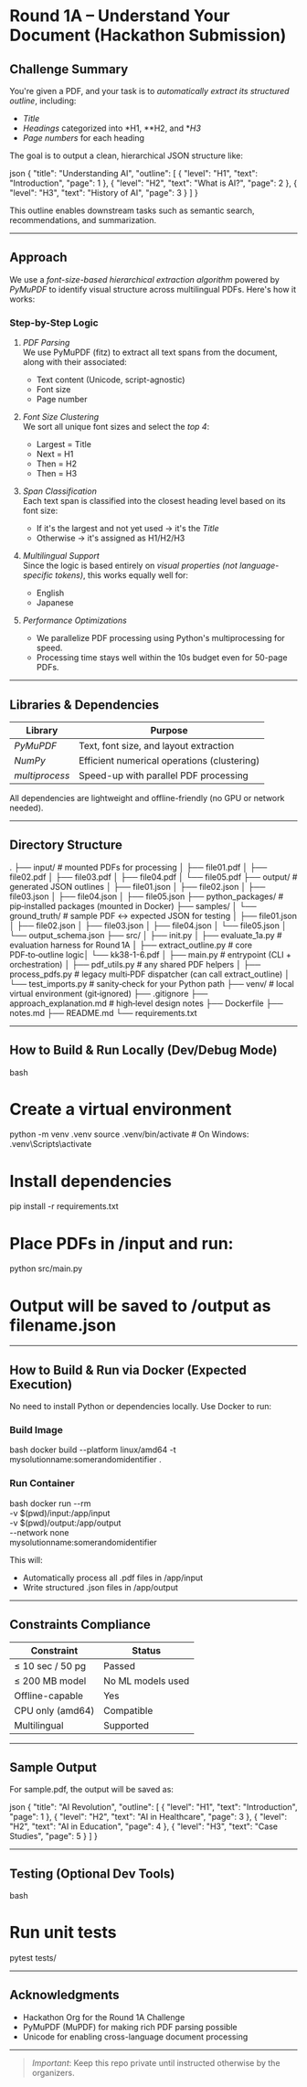# Round 1A – Understand Your Document (Hackathon Submission)

## Challenge Summary

You're given a PDF, and your task is to *automatically extract its structured outline*, including:
- *Title*
- *Headings* categorized into *H1, **H2, and **H3*
- *Page numbers* for each heading

The goal is to output a clean, hierarchical JSON structure like:

json
{
  "title": "Understanding AI",
  "outline": [
    { "level": "H1", "text": "Introduction", "page": 1 },
    { "level": "H2", "text": "What is AI?", "page": 2 },
    { "level": "H3", "text": "History of AI", "page": 3 }
  ]
}


This outline enables downstream tasks such as semantic search, recommendations, and summarization.

---

## Approach

We use a *font-size-based hierarchical extraction algorithm* powered by *PyMuPDF* to identify visual structure across multilingual PDFs. Here's how it works:

### Step-by-Step Logic

1. *PDF Parsing*  
   We use PyMuPDF (fitz) to extract all text spans from the document, along with their associated:
   - Text content (Unicode, script-agnostic)
   - Font size
   - Page number

2. *Font Size Clustering*  
   We sort all unique font sizes and select the *top 4*:
   - Largest = Title  
   - Next = H1  
   - Then = H2  
   - Then = H3

3. *Span Classification*  
   Each text span is classified into the closest heading level based on its font size:
   - If it's the largest and not yet used → it's the *Title*
   - Otherwise → it's assigned as H1/H2/H3

4. *Multilingual Support*  
   Since the logic is based entirely on *visual properties (not language-specific tokens)*, this works equally well for:
   - English
   - Japanese

5. *Performance Optimizations*  
   - We parallelize PDF processing using Python's multiprocessing for speed.
   - Processing time stays well within the 10s budget even for 50-page PDFs.

---

## Libraries & Dependencies

| Library       | Purpose                                  |
|---------------|------------------------------------------|
| *PyMuPDF*   | Text, font size, and layout extraction   |
| *NumPy*     | Efficient numerical operations (clustering) |
| *multiprocess* | Speed-up with parallel PDF processing |

All dependencies are lightweight and offline-friendly (no GPU or network needed).

---

## Directory Structure


.
├── input/ # mounted PDFs for processing
│ ├── file01.pdf
│ ├── file02.pdf
│ ├── file03.pdf
│ ├── file04.pdf
│ └── file05.pdf
├── output/ # generated JSON outlines
│ ├── file01.json
│ ├── file02.json
│ ├── file03.json
│ ├── file04.json
│ ├── file05.json
├── python_packages/ # pip‑installed packages (mounted in Docker)
├── samples/
│ └── ground_truth/ # sample PDF ↔ expected JSON for testing
│ ├── file01.json
│ ├── file02.json
│ ├── file03.json
│ ├── file04.json
│ └── file05.json
│ └── output_schema.json
├── src/
│ ├── init.py
│ ├── evaluate_1a.py # evaluation harness for Round 1A
│ ├── extract_outline.py # core PDF‑to‑outline logic│ └── kk38-1-6.pdf
│ ├── main.py # entrypoint (CLI + orchestration)
│ ├── pdf_utils.py # any shared PDF helpers
│ ├── process_pdfs.py # legacy multi‑PDF dispatcher (can call extract_outline)
│ └── test_imports.py # sanity‑check for your Python path
├── venv/ # local virtual environment (git‑ignored)
├── .gitignore
├── approach_explanation.md # high‑level design notes
├── Dockerfile
├── notes.md
├── README.md
└── requirements.txt


---

## How to Build & Run Locally (Dev/Debug Mode)

bash
# Create a virtual environment
python -m venv .venv
source .venv/bin/activate   # On Windows: .venv\Scripts\activate

# Install dependencies
pip install -r requirements.txt

# Place PDFs in /input and run:
python src/main.py

# Output will be saved to /output as filename.json


---

## How to Build & Run via Docker (Expected Execution)

No need to install Python or dependencies locally. Use Docker to run:

### Build Image

bash
docker build --platform linux/amd64 -t mysolutionname:somerandomidentifier .


### Run Container

bash
docker run --rm \
  -v $(pwd)/input:/app/input \
  -v $(pwd)/output:/app/output \
  --network none \
  mysolutionname:somerandomidentifier


This will:
- Automatically process all .pdf files in /app/input
- Write structured .json files in /app/output

---

## Constraints Compliance

| Constraint        | Status  |
|-------------------|-----------|
| ≤ 10 sec / 50 pg  | Passed |
| ≤ 200 MB model    | No ML models used |
| Offline-capable   | Yes |
| CPU only (amd64)  | Compatible |
| Multilingual      | Supported |

---

## Sample Output

For sample.pdf, the output will be saved as:

json
{
  "title": "AI Revolution",
  "outline": [
    { "level": "H1", "text": "Introduction", "page": 1 },
    { "level": "H2", "text": "AI in Healthcare", "page": 3 },
    { "level": "H2", "text": "AI in Education", "page": 4 },
    { "level": "H3", "text": "Case Studies", "page": 5 }
  ]
}


---

## Testing (Optional Dev Tools)

bash
# Run unit tests
pytest tests/


---

## Acknowledgments

- Hackathon Org for the Round 1A Challenge
- PyMuPDF (MuPDF) for making rich PDF parsing possible
- Unicode for enabling cross-language document processing

---

> *Important*: Keep this repo private until instructed otherwise by the organizers.